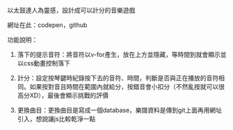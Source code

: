 以太鼓達人為靈感，設計成可以計分的音樂遊戲

網址在此：codepen，github

功能說明：

1. 落下的提示音符：將音符以v-for產生，放在上方並隱藏，等時間到就會顯示並以css動畫控制落下

2. 計分：設定按琴鍵時紀錄按下去的音符、時間，判斷是否與正在播放的音符相同。如果按對音且時間在範圍內就給分，按錯音會小扣分（不然亂按就可以很高分XD），最後會顯示挑戰的評價

3. 更換曲目：更換曲目是寫成一個database，樂譜資料是傳到git上面再用網址引入，想說讓js比較乾淨一點
